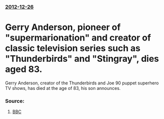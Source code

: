 ### [2012-12-26](/news/2012/12/26/index.md)

# Gerry Anderson, pioneer of "supermarionation" and creator of classic television series such as "Thunderbirds" and "Stingray", dies aged 83. 

Gerry Anderson, creator of the Thunderbirds and Joe 90 puppet superhero TV shows, has died at the age of 83, his son announces.


### Source:

1. [BBC](http://www.bbc.co.uk/news/uk-england-oxfordshire-20845407)
